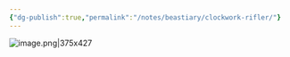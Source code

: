 ```yaml
---
{"dg-publish":true,"permalink":"/notes/beastiary/clockwork-rifler/"}
---
```



![image.png|375x427](/img/user/Notes/Images/image.png)
